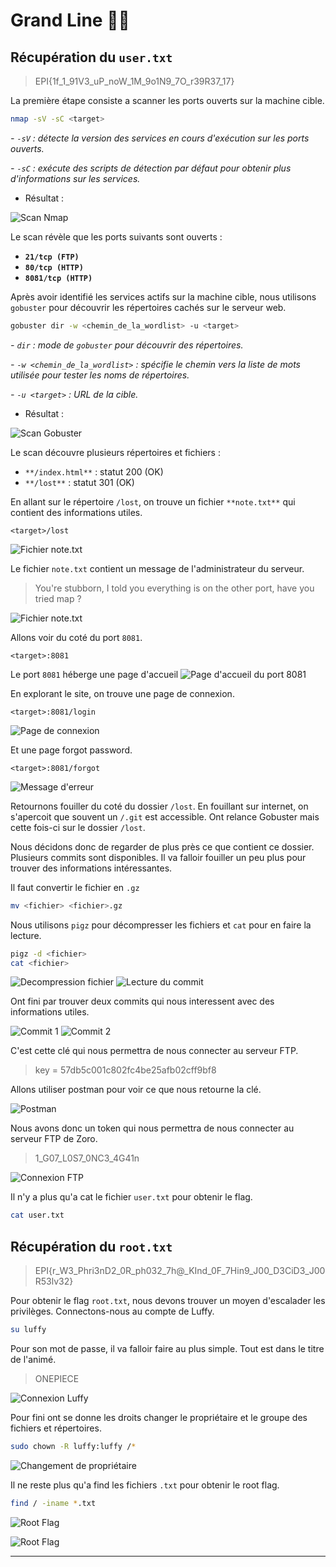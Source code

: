 # Grand Line 🔳🔳

## Récupération du `user.txt`

> EPI{1f_1_91V3_uP_noW_1M_9o1N9_7O_r39R37_17}

La première étape consiste a scanner les ports ouverts sur la machine cible.

```bash
nmap -sV -sC <target>
```

_- `-sV` : détecte la version des services en cours d'exécution sur les ports ouverts._

_- `-sC` : exécute des scripts de détection par défaut pour obtenir plus d'informations sur les services._

- Résultat :

![Scan Nmap](images/GrandeLine/01.png)

Le scan révèle que les ports suivants sont ouverts :

- **`21/tcp (FTP)`**
- **`80/tcp (HTTP)`**
- **`8081/tcp (HTTP)`**

Après avoir identifié les services actifs sur la machine cible, nous utilisons `gobuster` pour découvrir les répertoires cachés sur le serveur web.

```bash
gobuster dir -w <chemin_de_la_wordlist> -u <target>
```

_- `dir` : mode de `gobuster` pour découvrir des répertoires._

_- `-w <chemin_de_la_wordlist>` : spécifie le chemin vers la liste de mots utilisée pour tester les noms de répertoires._

_- `-u <target>` : URL de la cible._

- Résultat :

![Scan Gobuster](images/GrandeLine/02.png)

Le scan découvre plusieurs répertoires et fichiers :

- `**/index.html**` : statut 200 (OK)
- `**/lost**` : statut 301 (OK)

En allant sur le répertoire `/lost`, on trouve un fichier `**note.txt**` qui contient des informations utiles.

```url
<target>/lost
```

![Fichier note.txt](images/GrandeLine/03.png)

Le fichier `note.txt` contient un message de l'administrateur du serveur.

> You're stubborn, I told you everything is on the other port, have you tried map ?

![Fichier note.txt](images/GrandeLine/09.png)

Allons voir du coté du port `8081`.

```url
<target>:8081
```

Le port `8081` héberge une page d'accueil
![Page d'accueil du port 8081](images/GrandeLine/05.png)

En explorant le site, on trouve une page de connexion.

```url
<target>:8081/login
```

![Page de connexion](images/GrandeLine/06.png)

Et une page forgot password.

```url
<target>:8081/forgot
```

![Message d'erreur](images/GrandeLine/07.png)

Retournons fouiller du coté du dossier `/lost`. En fouillant sur internet, on s'apercoit que souvent un `/.git` est accessible.
Ont relance Gobuster mais cette fois-ci sur le dossier `/lost`.

Nous décidons donc de regarder de plus près ce que contient ce dossier.
Plusieurs commits sont disponibles. Il va falloir fouiller un peu plus pour trouver des informations intéressantes.

Il faut convertir le fichier en `.gz`

```bash
mv <fichier> <fichier>.gz
```

Nous utilisons `pigz` pour décompresser les fichiers et `cat` pour en faire la lecture.

```bash
pigz -d <fichier>
cat <fichier>
```

![Decompression fichier](images/GrandeLine/10.png)
![Lecture du commit](images/GrandeLine/11.png)

Ont fini par trouver deux commits qui nous interessent avec des informations utiles.

![Commit 1](images/GrandeLine/12.png)
![Commit 2](images/GrandeLine/13.png)

C'est cette clé qui nous permettra de nous connecter au serveur FTP.

> key = 57db5c001c802fc4be25afb02cff9bf8

Allons utiliser postman pour voir ce que nous retourne la clé.

![Postman](images/GrandeLine/14.png)

Nous avons donc un token qui nous permettra de nous connecter au serveur FTP de Zoro.

> 1_G07_L0S7_0NC3_4G41n

![Connexion FTP](images/GrandeLine/15.png)

Il n'y a plus qu'a cat le fichier `user.txt` pour obtenir le flag.

```bash
cat user.txt
```

## Récupération du `root.txt`

> EPI{r_W3_Phri3nD2_0R_ph032_7h@\_KInd_0F_7Hin9_J00_D3CiD3_J00R53lv32}

Pour obtenir le flag `root.txt`, nous devons trouver un moyen d'escalader les privilèges.
Connectons-nous au compte de Luffy.

```bash
su luffy
```

Pour son mot de passe, il va falloir faire au plus simple. Tout est dans le titre de l'animé.

> ONEPIECE

![Connexion Luffy](images/GrandeLine/16.png)

Pour fini ont se donne les droits changer le propriétaire et le groupe des fichiers et répertoires.

```bash
sudo chown -R luffy:luffy /*
```

![Changement de propriétaire](images/GrandeLine/17.png)

Il ne reste plus qu'a find les fichiers `.txt` pour obtenir le root flag.

```bash
find / -iname *.txt
```

![Root Flag](images/GrandeLine/18.png)

![Root Flag](images/GrandeLine/19.png)

---
